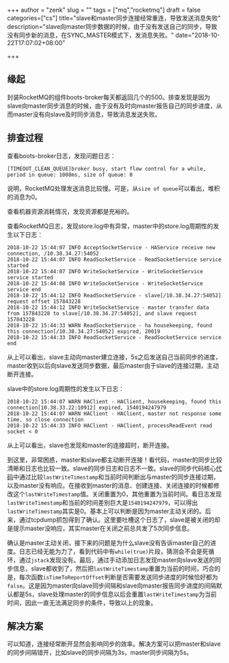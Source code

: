 +++
author = "zenk"
slug = ""
tags = ["mq","rocketmq"]
draft = false
categories=["cs"]
title="slave和master同步连接经常重连，导致发送消息失败"
description="slave向master同步数据的时候，由于没有发送自己的同步，导致没有同步新的消息，在SYNC_MASTER模式下，发消息失败。"
date="2018-10-22T17:07:02+08:00"

+++

## 缘起

封装RocketMQ的组件boots-broker每天都返回几个的500。排查发现是因为slave向master同步消息的时候，由于没有及时向master报告自己的同步进度，从而master没有向slave及时同步消息，导致消息发送失败。

## 排查过程

查看boots-broker日志，发现问题日志：

```
[TIMEOUT_CLEAN_QUEUE]broker busy, start flow control for a while, period in queue: 1008ms, size of queue: 0
```

说明，RocketMQ处理发送消息比较慢。可是，从`size of queue`可以看出，堆积的消息为0。

查看机器资源消耗情况，发现资源都是充裕的。

查看RocketMQ日志，发现store.log中有异常，master中的store.log周期性的发生以下日志：

```
2018-10-22 15:44:07 INFO AcceptSocketService - HAService receive new connection, /10.38.34.27:54052
2018-10-22 15:44:07 INFO ReadSocketService - ReadSocketService service started
2018-10-22 15:44:07 INFO WriteSocketService - WriteSocketService service started
2018-10-22 15:44:08 INFO WriteSocketService - WriteSocketService service end
2018-10-22 15:44:12 INFO ReadSocketService - slave[/10.38.34.27:54052] request offset 157843228
2018-10-22 15:44:12 INFO WriteSocketService - master transfer data from 157843228 to slave[/10.38.34.27:54052], and slave request 157843228
2018-10-22 15:44:33 WARN ReadSocketService - ha housekeeping, found this connection[/10.38.34.27:54052] expired, 20019
2018-10-22 15:44:33 INFO ReadSocketService - ReadSocketService service end
```

从上可以看出，slave主动向master建立连接，5s之后发送自己当前同步的进度，master收到以后向slave发送同步数据，最后master由于slave的连接过期，主动断开连接。

slave中的store.log周期性的发生以下日志：

```
2018-10-22 15:44:07 WARN HAClient - HAClient, housekeeping, found this connection[10.38.33.22:10912] expired, 1540194247979
2018-10-22 15:44:07 WARN HAClient - HAClient, master not response some time, so close connection
2018-10-22 15:44:33 INFO HAClient - HAClient, processReadEvent read socket < 0
```

从上可以看出，slave也发现和master的连接超时，断开连接。

到这里，非常困惑，master和slave都主动断开连接！看代码，master的同步比较清晰和日志也比较一致。slave的同步日志和日志不一致。slave的同步代码核心[代码](https://github.com/zjykzk/rocketmq/blob/master/store/src/main/java/org/apache/rocketmq/store/ha/HAService.java#L546)中通过比较`lastWriteTimestamp`和当前时间判断出与master的同步连接过期，以及master没有响应。在接收到master的消息、创建连接、关闭连接的时候都修改这个`lastWriteTimestamp`值。关闭重置为0，其他重置为当前时间。看日志发现`lastWriteTimestamp`和当前的时间差别巨大是`1540194247979`，可以得出`lastWriteTimestamp`其实是0。基本上可以判断是因为master主动关闭的。后来，通过tcpdump抓包得到了确认。这里要吐槽这个日志了，slave是被关闭的却是提示master没响应，其实master在关闭之前总共发了5次同步信息。

确认是master主动关闭，接下来的问题是为什么slave没有告诉master自己的进度。日志已经无能为力了，看到代码中有`while(true)`片段，猜测会不会是死循环，通过`jstack`发现没有。最后，通过手动添加日志发现master向slave发送的同步信息，slave都收到了，然后把`lastWriteTimestamp`重置为当前的时间，巧合的是，每次函数`isTimeToReportOffset`判断是否需要发送同步进度的时候恰好都为`false`。这是因为master向slave同步间隔和slave向master报告同步进度的间隔默认都是5s，slave处理master的同步信息以后会重置`lastWriteTimestamp`为当前时间，因此一直无法满足同步的条件，导致以上的现象。

## 解决方案

可以知道，连接经常断开显然会影响同步的效率。解决方案可以把master和slave的同步间隔错开，比如slave的同步间隔为3s，master同步间隔为5s。

